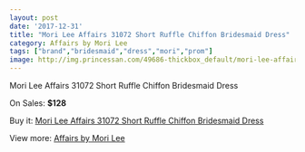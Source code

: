 ```yaml
---
layout: post
date: '2017-12-31'
title: "Mori Lee Affairs 31072 Short Ruffle Chiffon Bridesmaid Dress"
category: Affairs by Mori Lee
tags: ["brand","bridesmaid","dress","mori","prom"]
image: http://img.princessan.com/49686-thickbox_default/mori-lee-affairs-31072-short-ruffle-chiffon-bridesmaid-dress.jpg
---
```

Mori Lee Affairs 31072 Short Ruffle Chiffon Bridesmaid Dress

On Sales: **$128**
<a href="https://www.princessan.com/en/affairs-by-mori-lee/22413-mori-lee-affairs-31072-short-ruffle-chiffon-bridesmaid-dress.html"><amp-img layout="responsive" width="600" height="600" src="//img.princessan.com/49686-thickbox_default/mori-lee-affairs-31072-short-ruffle-chiffon-bridesmaid-dress.jpg" alt="Mori Lee Affairs 31072 Short Ruffle Chiffon Bridesmaid Dress 0" /></a>
<a href="https://www.princessan.com/en/affairs-by-mori-lee/22413-mori-lee-affairs-31072-short-ruffle-chiffon-bridesmaid-dress.html"><amp-img layout="responsive" width="600" height="600" src="//img.princessan.com/49688-thickbox_default/mori-lee-affairs-31072-short-ruffle-chiffon-bridesmaid-dress.jpg" alt="Mori Lee Affairs 31072 Short Ruffle Chiffon Bridesmaid Dress 1" /></a>
<a href="https://www.princessan.com/en/affairs-by-mori-lee/22413-mori-lee-affairs-31072-short-ruffle-chiffon-bridesmaid-dress.html"><amp-img layout="responsive" width="600" height="600" src="//img.princessan.com/49687-thickbox_default/mori-lee-affairs-31072-short-ruffle-chiffon-bridesmaid-dress.jpg" alt="Mori Lee Affairs 31072 Short Ruffle Chiffon Bridesmaid Dress 2" /></a>

Buy it: [Mori Lee Affairs 31072 Short Ruffle Chiffon Bridesmaid Dress](https://www.princessan.com/en/affairs-by-mori-lee/22413-mori-lee-affairs-31072-short-ruffle-chiffon-bridesmaid-dress.html "Mori Lee Affairs 31072 Short Ruffle Chiffon Bridesmaid Dress")

View more: [Affairs by Mori Lee](https://www.princessan.com/en/188-affairs-by-mori-lee "Affairs by Mori Lee")